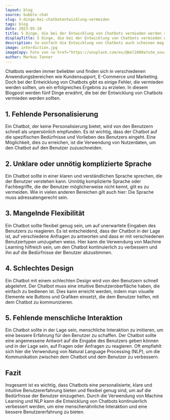 ```yaml
---
layout: blog
source: bubble-chat
slug: 5-dinge-bei-chatbotentwicklung-vermeiden
tags: blog
date: 2023-05-10
title: 5 Dinge, die bei der Entwicklung von Chatbots vermieden werden sollten
displayTitle: 5 Dinge, die bei der Entwicklung von Chatbots vermieden werden sollten
description: So einfach die Entwicklung von Chatbots auch scheinen mag, gibt es einige Dinge die man verhindern sollte, wenn man ein gutes Resultat erzielen will. 
image: interdiction.jpg
imageCopy: Foto von <a href="https://unsplash.com/es/@bel2000a?utm_source=unsplash&utm_medium=referral&utm_content=creditCopyText">Belinda Fewings</a> auf <a href="https://unsplash.com/de/fotos/73XDjmZQo6Y?utm_source=unsplash&utm_medium=referral&utm_content=creditCopyText">Unsplash</a>
author: Markus Tanner
---
```


Chatbots werden immer beliebter und finden sich in verschiedenen Anwendungsbereichen wie Kundensupport, E-Commerce und Marketing. Doch bei der Entwicklung von Chatbots gibt es einige Fehler, die vermieden werden sollten, um ein erfolgreiches Ergebnis zu erzielen. In diesem Blogpost werden fünf Dinge erwähnt, die bei der Entwicklung von Chatbots vermieden werden sollten.

## 1. Fehlende Personalisierung

Ein Chatbot, der keine Personalisierung bietet, wird von den Benutzern schnell als unpersönlich empfunden. Es ist wichtig, dass der Chatbot auf die spezifischen Bedürfnisse und Vorlieben des Benutzers eingeht. Eine Möglichkeit, dies zu erreichen, ist die Verwendung von Nutzerdaten, um den Chatbot auf den Benutzer zuzuschneiden.

## 2. Unklare oder unnötig komplizierte Sprache

Ein Chatbot sollte in einer klaren und verständlichen Sprache sprechen, die der Benutzer verstehen kann. Unnötig komplizierte Sprache oder Fachbegriffe, die der Benutzer möglicherweise nicht kennt, gilt es zu vermeiden. Wie in vielen anderen Bereichen gilt auch hier: Die Sprache muss adressatengerecht sein.

## 3. Mangelnde Flexibilität

Ein Chatbot sollte flexibel genug sein, um auf unerwartete Eingaben des Benutzers zu reagieren. Es ist entscheidend, dass der Chatbot in der Lage ist, auf verschiedene Anfragen zu antworten und dass er mit verschiedenen Benutzertypen umzugehen weiss. Hier kann die Verwendung von Machine Learning hilfreich sein, um den Chatbot kontinuierlich zu verbessern und ihn auf die Bedürfnisse der Benutzer abzustimmen.

## 4. Schlechtes Design

Ein Chatbot mit einem schlechten Design wird von den Benutzern schnell abgelehnt. Der Chatbot muss eine intuitive Benutzeroberfläche haben, die einfach zu bedienen ist. Dies kann erreicht werden, indem man visuelle Elemente wie Buttons und Grafiken einsetzt, die dem Benutzer helfen, mit dem Chatbot zu kommunizieren.

## 5. Fehlende menschliche Interaktion

Ein Chatbot sollte in der Lage sein, menschliche Interaktion zu imitieren, um eine bessere Erfahrung für den Benutzer zu schaffen. Der Chatbot sollte eine angemessene Antwort auf die Eingabe des Benutzers geben können und in der Lage sein, auf Fragen oder Anfragen zu reagieren. Oft empfiehlt sich hier die Verwendung von Natural Language Processing (NLP), um die Kommunikation zwischen dem Chatbot und dem Benutzer zu verbessern.

## Fazit

Insgesamt ist es wichtig, dass Chatbots eine personalisierte, klare und intuitive Benutzererfahrung bieten und flexibel genug sind, um auf die Bedürfnisse der Benutzer einzugehen. Durch die Verwendung von Machine Learning und NLP kann die Entwicklung von Chatbots kontinuierlich verbessert werden, um eine menschenähnliche Interaktion und eine bessere Benutzererfahrung zu bieten.
